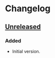 <!-- Keep a Changelog guide -> https://keepachangelog.com -->

# Changelog

## [Unreleased]

### Added

- Initial version.

[Unreleased]: https://github.com/dnsv/relative-actions/compare/v1.0.0...HEAD

